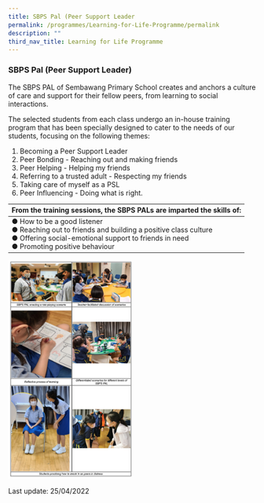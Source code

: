 ```yaml
---
title: SBPS Pal (Peer Support Leader
permalink: /programmes/Learning-for-Life-Programme/permalink
description: ""
third_nav_title: Learning for Life Programme
---
```

### SBPS Pal (Peer Support Leader)

The SBPS PAL of Sembawang Primary School creates and anchors a culture of care and support for their fellow peers, from learning to social interactions.

The selected students from each class undergo an in-house training program that has been specially designed to cater to the needs of our students, focusing on the following themes:

1.  Becoming a Peer Support Leader
2.  Peer Bonding - Reaching out and making friends
3.  Peer Helping - Helping my friends
4.  Referring to a trusted adult - Respecting my friends
5.  Taking care of myself as a PSL
6.  Peer Influencing - Doing what is right.

| From the training sessions, the SBPS PALs are imparted the skills of: |
|---|
| ● How to be a good listener<br>● Reaching out to friends and building a positive class culture<br>● Offering social-emotional support to friends in need<br>● Promoting positive behaviour |

<img src="images/sbpspal.png" 
     style="width:50%">

Last update: 25/04/2022